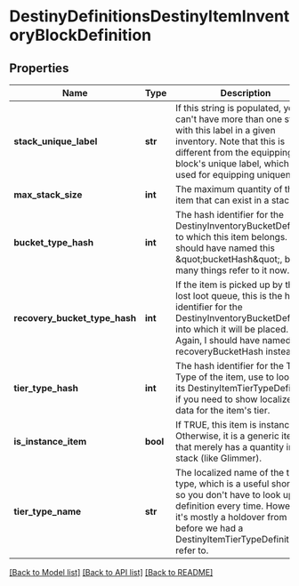 # DestinyDefinitionsDestinyItemInventoryBlockDefinition

## Properties
Name | Type | Description | Notes
------------ | ------------- | ------------- | -------------
**stack_unique_label** | **str** | If this string is populated, you can&#39;t have more than one stack with this label in a given inventory.  Note that this is different from the equipping block&#39;s unique label, which is used for equipping uniqueness. | [optional] 
**max_stack_size** | **int** | The maximum quantity of this item that can exist in a stack. | [optional] 
**bucket_type_hash** | **int** | The hash identifier for the DestinyInventoryBucketDefinition to which this item belongs.  I should have named this \&quot;bucketHash\&quot;, but too many things refer to it now.  Sigh. | [optional] 
**recovery_bucket_type_hash** | **int** | If the item is picked up by the lost loot queue, this is the hash identifier  for the DestinyInventoryBucketDefinition into which it will be placed.  Again, I should have named this recoveryBucketHash instead. | [optional] 
**tier_type_hash** | **int** | The hash identifier for the Tier Type of the item, use to look up its DestinyItemTierTypeDefinition  if you need to show localized data for the item&#39;s tier. | [optional] 
**is_instance_item** | **bool** | If TRUE, this item is instanced.  Otherwise, it is a generic item that merely has a quantity in a stack (like Glimmer). | [optional] 
**tier_type_name** | **str** | The localized name of the tier type, which is a useful shortcut so you don&#39;t have to look up the definition every   time.  However, it&#39;s mostly a holdover from days before we had a DestinyItemTierTypeDefinition to refer to. | [optional] 

[[Back to Model list]](../README.md#documentation-for-models) [[Back to API list]](../README.md#documentation-for-api-endpoints) [[Back to README]](../README.md)


